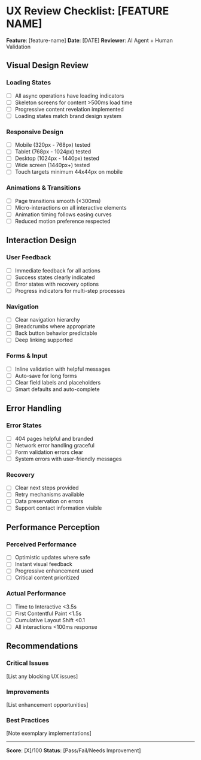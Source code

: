 # UX Review Checklist: [FEATURE NAME]

**Feature**: [feature-name]
**Date**: [DATE]
**Reviewer**: AI Agent + Human Validation

## Visual Design Review

### Loading States
- [ ] All async operations have loading indicators
- [ ] Skeleton screens for content >500ms load time
- [ ] Progressive content revelation implemented
- [ ] Loading states match brand design system

### Responsive Design
- [ ] Mobile (320px - 768px) tested
- [ ] Tablet (768px - 1024px) tested  
- [ ] Desktop (1024px - 1440px) tested
- [ ] Wide screen (1440px+) tested
- [ ] Touch targets minimum 44x44px on mobile

### Animations & Transitions
- [ ] Page transitions smooth (<300ms)
- [ ] Micro-interactions on all interactive elements
- [ ] Animation timing follows easing curves
- [ ] Reduced motion preference respected

## Interaction Design

### User Feedback
- [ ] Immediate feedback for all actions
- [ ] Success states clearly indicated
- [ ] Error states with recovery options
- [ ] Progress indicators for multi-step processes

### Navigation
- [ ] Clear navigation hierarchy
- [ ] Breadcrumbs where appropriate
- [ ] Back button behavior predictable
- [ ] Deep linking supported

### Forms & Input
- [ ] Inline validation with helpful messages
- [ ] Auto-save for long forms
- [ ] Clear field labels and placeholders
- [ ] Smart defaults and auto-complete

## Error Handling

### Error States
- [ ] 404 pages helpful and branded
- [ ] Network error handling graceful
- [ ] Form validation errors clear
- [ ] System errors with user-friendly messages

### Recovery
- [ ] Clear next steps provided
- [ ] Retry mechanisms available
- [ ] Data preservation on errors
- [ ] Support contact information visible

## Performance Perception

### Perceived Performance
- [ ] Optimistic updates where safe
- [ ] Instant visual feedback
- [ ] Progressive enhancement used
- [ ] Critical content prioritized

### Actual Performance
- [ ] Time to Interactive <3.5s
- [ ] First Contentful Paint <1.5s
- [ ] Cumulative Layout Shift <0.1
- [ ] All interactions <100ms response

## Recommendations

### Critical Issues
[List any blocking UX issues]

### Improvements
[List enhancement opportunities]

### Best Practices
[Note exemplary implementations]

---
**Score**: [X]/100
**Status**: [Pass/Fail/Needs Improvement]